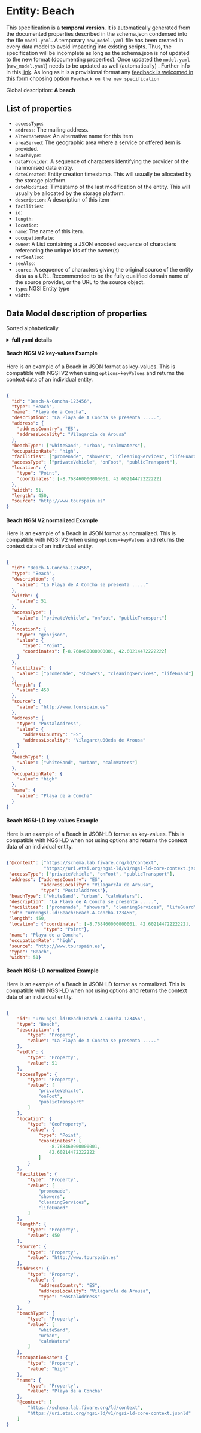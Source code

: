Entity: Beach  
=============  
This specification is a **temporal version**. It is automatically generated from the  documented properties described in the schema.json condensed into the file `model.yaml`. A temporary `new_model.yaml` file has been created in every data model to avoid impacting into existing scripts. Thus, the specification will be incomplete as long as the schema.json is not updated to the new format (documenting properties). Once updated the `model.yaml` (`new_model.yaml`) needs to be updated as well (automatically) . Further info in this [link](https://github.com/smart-data-models/data-models/blob/master/specs/warning_message_new_spec.md). As long as it is a provisional format any [feedback is welcomed in this form](https://smartdatamodels.org/index.php/submit-an-issue-2/) choosing option `Feedback on the new specification`  
Global description: **A beach**  

## List of properties  

- `accessType`:   - `address`: The mailing address.  - `alternateName`: An alternative name for this item  - `areaServed`: The geographic area where a service or offered item is provided.  - `beachType`:   - `dataProvider`: A sequence of characters identifying the provider of the harmonised data entity.  - `dateCreated`: Entity creation timestamp. This will usually be allocated by the storage platform.  - `dateModified`: Timestamp of the last modification of the entity. This will usually be allocated by the storage platform.  - `description`: A description of this item  - `facilities`:   - `id`:   - `length`:   - `location`:   - `name`: The name of this item.  - `occupationRate`:   - `owner`: A List containing a JSON encoded sequence of characters referencing the unique Ids of the owner(s)  - `refSeeAlso`:   - `seeAlso`:   - `source`: A sequence of characters giving the original source of the entity data as a URL. Recommended to be the fully qualified domain name of the source provider, or the URL to the source object.  - `type`: NGSI Entity type  - `width`:   ## Data Model description of properties  
Sorted alphabetically  
<details><summary><strong>full yaml details</strong></summary>    
```yaml  
Beach:    
  description: 'A beach'    
  properties:    
    accessType:    
      items:    
        enum:    
          - privateVehicle    
          - boat    
          - onFoot    
          - publicTransport    
        type: string    
      minItems: 1    
      type: array    
      uniqueItems: true    
    address:    
      description: 'The mailing address.'    
      properties:    
        addressCountry:    
          type: string    
        addressLocality:    
          type: string    
        addressRegion:    
          type: string    
        areaServed:    
          type: string    
        postOfficeBoxNumber:    
          type: string    
        postalCode:    
          type: string    
        streetAddress:    
          type: string    
      type: Property    
    alternateName:    
      description: 'An alternative name for this item'    
      type: Property    
    areaServed:    
      description: 'The geographic area where a service or offered item is provided.'    
      type: Property    
    beachType:    
      items:    
        enum:    
          - whiteSand    
          - urban    
          - isolated    
          - calmWaters    
          - blueFlag    
          - Q-Quality    
          - strongWaves    
          - windy    
          - blackSand    
        type: string    
      minItems: 1    
      type: array    
      uniqueItems: true    
    dataProvider:    
      description: 'A sequence of characters identifying the provider of the harmonised data entity.'    
      type: Property    
    dateCreated:    
      description: 'Entity creation timestamp. This will usually be allocated by the storage platform.'    
      format: date-time    
      type: Property    
    dateModified:    
      description: 'Timestamp of the last modification of the entity. This will usually be allocated by the storage platform.'    
      format: date-time    
      type: Property    
    description:    
      description: 'A description of this item'    
      type: Property    
    facilities:    
      items:    
        enum:    
          - promenade    
          - showers    
          - cleaningServices    
          - lifeGuard    
          - sunshadeRental    
          - sunLoungerRental    
          - waterCraftRental    
          - toilets    
          - touristOffice    
          - litterBins    
          - telephone    
          - surfPracticeArea    
          - accessforDisabled    
        type: string    
      minItems: 1    
      type: array    
      uniqueItems: true    
    id:    
      anyOf: &beach_-_properties_-_owner_-_items_-_anyof    
        - description: 'Property. Identifier format of any NGSI entity'    
          maxLength: 256    
          minLength: 1    
          pattern: ^[\w\-\.\{\}\$\+\*\[\]`|~^@!,:\\]+$    
          type: string    
        - description: 'Property. Identifier format of any NGSI entity'    
          format: uri    
          type: string    
    length:    
      type: number    
    location:    
      $id: https://geojson.org/schema/Geometry.json    
      $schema: "http://json-schema.org/draft-07/schema#"    
      oneOf:    
        - properties:    
            bbox:    
              items:    
                type: number    
              minItems: 4    
              type: array    
            coordinates:    
              items:    
                type: number    
              minItems: 2    
              type: array    
            type:    
              enum:    
                - Point    
              type: string    
          required:    
            - type    
            - coordinates    
          title: 'GeoJSON Point'    
          type: object    
        - properties:    
            bbox:    
              items:    
                type: number    
              minItems: 4    
              type: array    
            coordinates:    
              items:    
                items:    
                  type: number    
                minItems: 2    
                type: array    
              minItems: 2    
              type: array    
            type:    
              enum:    
                - LineString    
              type: string    
          required:    
            - type    
            - coordinates    
          title: 'GeoJSON LineString'    
          type: object    
        - properties:    
            bbox:    
              items:    
                type: number    
              minItems: 4    
              type: array    
            coordinates:    
              items:    
                items:    
                  items:    
                    type: number    
                  minItems: 2    
                  type: array    
                minItems: 4    
                type: array    
              type: array    
            type:    
              enum:    
                - Polygon    
              type: string    
          required:    
            - type    
            - coordinates    
          title: 'GeoJSON Polygon'    
          type: object    
        - properties:    
            bbox:    
              items:    
                type: number    
              minItems: 4    
              type: array    
            coordinates:    
              items:    
                items:    
                  type: number    
                minItems: 2    
                type: array    
              type: array    
            type:    
              enum:    
                - MultiPoint    
              type: string    
          required:    
            - type    
            - coordinates    
          title: 'GeoJSON MultiPoint'    
          type: object    
        - properties:    
            bbox:    
              items:    
                type: number    
              minItems: 4    
              type: array    
            coordinates:    
              items:    
                items:    
                  items:    
                    type: number    
                  minItems: 2    
                  type: array    
                minItems: 2    
                type: array    
              type: array    
            type:    
              enum:    
                - MultiLineString    
              type: string    
          required:    
            - type    
            - coordinates    
          title: 'GeoJSON MultiLineString'    
          type: object    
        - properties:    
            bbox:    
              items:    
                type: number    
              minItems: 4    
              type: array    
            coordinates:    
              items:    
                items:    
                  items:    
                    items:    
                      type: number    
                    minItems: 2    
                    type: array    
                  minItems: 4    
                  type: array    
                type: array    
              type: array    
            type:    
              enum:    
                - MultiPolygon    
              type: string    
          required:    
            - type    
            - coordinates    
          title: 'GeoJSON MultiPolygon'    
          type: object    
      title: 'GeoJSON Geometry'    
    name:    
      description: 'The name of this item.'    
      type: Property    
    occupationRate:    
      enum:    
        - high    
        - medium    
        - low    
      type: string    
    owner:    
      description: 'A List containing a JSON encoded sequence of characters referencing the unique Ids of the owner(s)'    
      items:    
        anyOf: *beach_-_properties_-_owner_-_items_-_anyof    
      type: Property    
    refSeeAlso:    
      items:    
        anyOf:    
          - anyOf: *beach_-_properties_-_owner_-_items_-_anyof    
      type: array    
    seeAlso:    
      oneOf:    
        - items:    
            - format: uri    
              type: string    
          minItems: 1    
          type: array    
        - format: uri    
          type: string    
    source:    
      description: 'A sequence of characters giving the original source of the entity data as a URL. Recommended to be the fully qualified domain name of the source provider, or the URL to the source object.'    
      type: Property    
    type:    
      description: 'NGSI Entity type'    
      enum:    
        - Beach    
      type: string    
    width:    
      type: number    
  required:    
    - id    
    - type    
    - location    
    - name    
  type: object    
```  
</details>    
#### Beach NGSI V2 key-values Example    
Here is an example of a Beach in JSON format as key-values. This is compatible with NGSI V2 when  using `options=keyValues` and returns the context data of an individual entity.  
```json  
{  
  "id": "Beach-A-Concha-123456",  
  "type": "Beach",  
  "name": "Playa de a Concha",  
  "description": "La Playa de A Concha se presenta .....",  
  "address": {  
    "addressCountry": "ES",  
    "addressLocality": "Vilagarcía de Arousa"  
  },  
  "beachType": ["whiteSand", "urban", "calmWaters"],  
  "occupationRate": "high",  
  "facilities": ["promenade", "showers", "cleaningServices", "lifeGuard"],  
  "accessType": ["privateVehicle", "onFoot", "publicTransport"],  
  "location": {  
    "type": "Point",  
    "coordinates": [-8.768460000000001, 42.60214472222222]  
  },  
  "width": 51,  
  "length": 450,  
  "source": "http://www.tourspain.es"  
}  
```  
#### Beach NGSI V2 normalized Example    
Here is an example of a Beach in JSON format as normalized. This is compatible with NGSI V2 when  using `options=keyValues` and returns the context data of an individual entity.  
```json  
{  
  "id": "Beach-A-Concha-123456",  
  "type": "Beach",  
  "description": {  
    "value": "La Playa de A Concha se presenta ....."  
  },  
  "width": {  
    "value": 51  
  },  
  "accessType": {  
    "value": ["privateVehicle", "onFoot", "publicTransport"]  
  },  
  "location": {  
    "type": "geo:json",  
    "value": {  
      "type": "Point",  
      "coordinates": [-8.768460000000001, 42.60214472222222]  
    }  
  },  
  "facilities": {  
    "value": ["promenade", "showers", "cleaningServices", "lifeGuard"]  
  },  
  "length": {  
    "value": 450  
  },  
  "source": {  
    "value": "http://www.tourspain.es"  
  },  
  "address": {  
    "type": "PostalAddress",  
    "value": {  
      "addressCountry": "ES",  
      "addressLocality": "Vilagarc\u00eda de Arousa"  
    }  
  },  
  "beachType": {  
    "value": ["whiteSand", "urban", "calmWaters"]  
  },  
  "occupationRate": {  
    "value": "high"  
  },  
  "name": {  
    "value": "Playa de a Concha"  
  }  
}  
```  
#### Beach NGSI-LD key-values Example    
Here is an example of a Beach in JSON-LD format as key-values. This is compatible with NGSI-LD when not using options and returns the context data of an individual entity.  
```json  
{"@context": ["https://schema.lab.fiware.org/ld/context",  
              "https://uri.etsi.org/ngsi-ld/v1/ngsi-ld-core-context.jsonld"],  
 "accessType": ["privateVehicle", "onFoot", "publicTransport"],  
 "address": {"addressCountry": "ES",  
             "addressLocality": "VilagarcÃ­a de Arousa",  
             "type": "PostalAddress"},  
 "beachType": ["whiteSand", "urban", "calmWaters"],  
 "description": "La Playa de A Concha se presenta .....",  
 "facilities": ["promenade", "showers", "cleaningServices", "lifeGuard"],  
 "id": "urn:ngsi-ld:Beach:Beach-A-Concha-123456",  
 "length": 450,  
 "location": {"coordinates": [-8.768460000000001, 42.60214472222222],  
              "type": "Point"},  
 "name": "Playa de a Concha",  
 "occupationRate": "high",  
 "source": "http://www.tourspain.es",  
 "type": "Beach",  
 "width": 51}  
```  
#### Beach NGSI-LD normalized Example    
Here is an example of a Beach in JSON-LD format as normalized. This is compatible with NGSI-LD when not using options and returns the context data of an individual entity.  
```json  
{  
    "id": "urn:ngsi-ld:Beach:Beach-A-Concha-123456",  
    "type": "Beach",  
    "description": {  
        "type": "Property",  
        "value": "La Playa de A Concha se presenta ....."  
    },  
    "width": {  
        "type": "Property",  
        "value": 51  
    },  
    "accessType": {  
        "type": "Property",  
        "value": [  
            "privateVehicle",  
            "onFoot",  
            "publicTransport"  
        ]  
    },  
    "location": {  
        "type": "GeoProperty",  
        "value": {  
            "type": "Point",  
            "coordinates": [  
                -8.768460000000001,  
                42.60214472222222  
            ]  
        }  
    },  
    "facilities": {  
        "type": "Property",  
        "value": [  
            "promenade",  
            "showers",  
            "cleaningServices",  
            "lifeGuard"  
        ]  
    },  
    "length": {  
        "type": "Property",  
        "value": 450  
    },  
    "source": {  
        "type": "Property",  
        "value": "http://www.tourspain.es"  
    },  
    "address": {  
        "type": "Property",  
        "value": {  
            "addressCountry": "ES",  
            "addressLocality": "VilagarcÃ­a de Arousa",  
            "type": "PostalAddress"  
        }  
    },  
    "beachType": {  
        "type": "Property",  
        "value": [  
            "whiteSand",  
            "urban",  
            "calmWaters"  
        ]  
    },  
    "occupationRate": {  
        "type": "Property",  
        "value": "high"  
    },  
    "name": {  
        "type": "Property",  
        "value": "Playa de a Concha"  
    },  
    "@context": [  
        "https://schema.lab.fiware.org/ld/context",  
        "https://uri.etsi.org/ngsi-ld/v1/ngsi-ld-core-context.jsonld"  
    ]  
}  
```  
